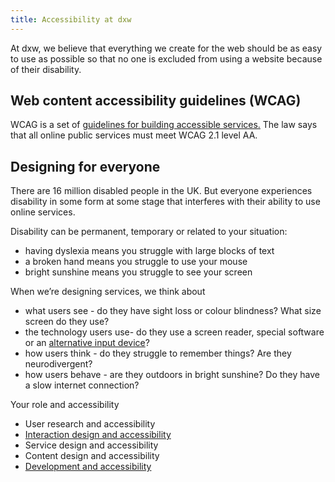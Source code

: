 ```yaml
---
title: Accessibility at dxw
---
```

At dxw, we believe that everything we create for the web should be as easy to use as possible so that no one is excluded from using a website because of their disability.

## Web content accessibility guidelines (WCAG)

WCAG is a set of [guidelines for building accessible services.](https://www.w3.org/WAI/standards-guidelines/wcag/) The law says that all online public services must meet WCAG 2.1 level AA. 


## Designing for everyone

There are 16 million disabled people in the UK. But everyone experiences disability in some form at some stage that interferes with their ability to use online services.

Disability can be permanent, temporary or related to your situation:

* having dyslexia means you struggle with large blocks of text
* a broken hand means you struggle to use your mouse
* bright sunshine means you struggle to see your screen

When we’re designing services, we think about

* what users see - do they have sight loss or colour blindness? What size screen do they use?
* the technology users use- do they use a screen reader, special software or an [alternative input device](https://business.scope.org.uk/article/assistive-technology-devices-definitions-how-disabled-people-use-the-web)?
* how users think - do they struggle to remember things? Are they neurodivergent?
* how users behave - are they outdoors in bright sunshine? Do they have a slow internet connection?

Your role and accessibility

* User research and accessibility
* [Interaction design and accessibility](interaction-design)
* Service design and accessibility
* Content design and accessibility
* [Development and accessibility](development)

